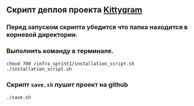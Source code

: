 ## Скрипт деплоя проекта [Kittygram](https://github.com/aleksanderstartsev1984/infra_sprint1)
### Перед запуском скрипта убедится что папка находится в корневой директории.
### Выполнить команду в терминале.
```sh
chmod 700 /infra_sprint1/installation_script.sh
./installation_script.sh
```
### Скрипт `save.sh` пушит проект на github
```sh
./save.sh
```
